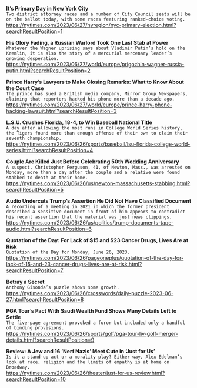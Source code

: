 **It’s Primary Day in New York City**\
`Two district attorney races and a number of City Council seats will be on the ballot today, with some races featuring ranked-choice voting.`\
https://nytimes.com/2023/06/27/nyregion/nyc-primary-election.html?searchResultPosition=1

**His Glory Fading, a Russian Warlord Took One Last Stab at Power**\
`Whatever the Wagner uprising says about Vladimir Putin’s hold on the Kremlin, it is also the story of a mercurial mercenary leader’s growing desperation.`\
https://nytimes.com/2023/06/27/world/europe/prigozhin-wagner-russia-putin.html?searchResultPosition=2

**Prince Harry’s Lawyers to Make Closing Remarks: What to Know About the Court Case**\
`The prince has sued a British media company, Mirror Group Newspapers, claiming that reporters hacked his phone more than a decade ago.`\
https://nytimes.com/2023/06/27/world/europe/prince-harry-phone-hacking-lawsuit.html?searchResultPosition=3

**L.S.U. Crushes Florida, 18-4, to Win Baseball National Title**\
`A day after allowing the most runs in College World Series history, the Tigers found more than enough offense of their own to claim their seventh championship.`\
https://nytimes.com/2023/06/26/sports/baseball/lsu-florida-college-world-series.html?searchResultPosition=4

**Couple Are Killed Just Before Celebrating 50th Wedding Anniversary**\
`A suspect, Christopher Ferguson, 41, of Newton, Mass., was arrested on Monday, more than a day after the couple and a relative were found stabbed to death at their home.`\
https://nytimes.com/2023/06/26/us/newton-massachusetts-stabbing.html?searchResultPosition=5

**Audio Undercuts Trump’s Assertion He Did Not Have Classified Document**\
`A recording of a meeting in 2021 in which the former president described a sensitive document in front of him appears to contradict his recent assertion that the material was just news clippings.`\
https://nytimes.com/2023/06/26/us/politics/trump-documents-tape-audio.html?searchResultPosition=6

**Quotation of the Day: For Lack of $15 and $23 Cancer Drugs, Lives Are at Risk**\
`Quotation of the Day for Monday, June 26, 2023.`\
https://nytimes.com/2023/06/26/pageoneplus/quotation-of-the-day-for-lack-of-15-and-23-cancer-drugs-lives-are-at-risk.html?searchResultPosition=7

**Betray a Secret**\
`Anthony Gisonda’s puzzle shows some growth.`\
https://nytimes.com/2023/06/26/crosswords/daily-puzzle-2023-06-27.html?searchResultPosition=8

**PGA Tour’s Pact With Saudi Wealth Fund Shows Many Details Left to Settle**\
`The five-page agreement provoked a furor but included only a handful of binding provisions.`\
https://nytimes.com/2023/06/26/sports/golf/pga-tour-liv-golf-merger-details.html?searchResultPosition=9

**Review: A Jew and 16 ‘Nerf Nazis’ Meet Cute in ‘Just for Us’**\
`Is it a stand-up act or a morality play? Either way, Alex Edelman’s look at race, religion and the limits of empathy is at home on Broadway.`\
https://nytimes.com/2023/06/26/theater/just-for-us-review.html?searchResultPosition=10

